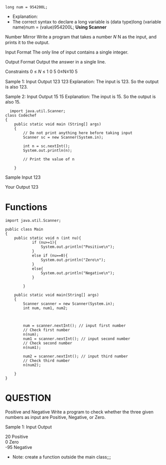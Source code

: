 ```
long num = 954200L;
```
- Explanation:
- The correct syntax to declare a long variable is (data type)long (variable name)num = (value)954200L;
**Using Scanner**
  
Number Mirror
Write a program that takes a number 
𝑁
N as the input, and prints it to the output.

Input Format
The only line of input contains a single integer.

Output Format
Output the answer in a single line.

Constraints
0
≤
𝑁
≤
1
0
5
0≤N≤10 
5
 
Sample 1:
Input
Output
123
123
Explanation:
The input is 123. So the output is also 123.

Sample 2:
Input
Output
15
15
Explanation:
The input is 15. So the output is also 15.

```
  import java.util.Scanner;
class Codechef
{
	public static void main (String[] args)
	{
	    // Do not print anything here before taking input
	    Scanner sc = new Scanner(System.in);
	    
		int n = sc.nextInt();
		System.out.println(n);
		
		// Print the value of n
		
	}
 ```
Sample Input
123

Your Output
123

# Functions

```
import java.util.Scanner;

public class Main 
{
    public static void n (int nu){
            if (nu>=1){
                System.out.println("Positive\n");
            }
            else if (nu==0){
                System.out.println("Zero\n");
            }
            else{
                System.out.println("Negative\n");
            }
           
        }
        
    public static void main(String[] args) 
    {
        Scanner scanner = new Scanner(System.in);
        int num, num1, num2;

        
        
        num = scanner.nextInt(); // input first number
        // Check first number
        n(num);
        num1 = scanner.nextInt(); // input second number
        // Check second number
        n(num1);
        
        num2 = scanner.nextInt(); // input third number
        // Check third number
        n(num2);
        
    }
}
```
# QUESTION

Positive and Negative
Write a program to check whether the three given numbers as input are Positive, Negative, or Zero.

Sample 1:
Input
Output

20  Positive  
0    Zero  
-95  Negative

- Note: create a function outside the main class;;;

